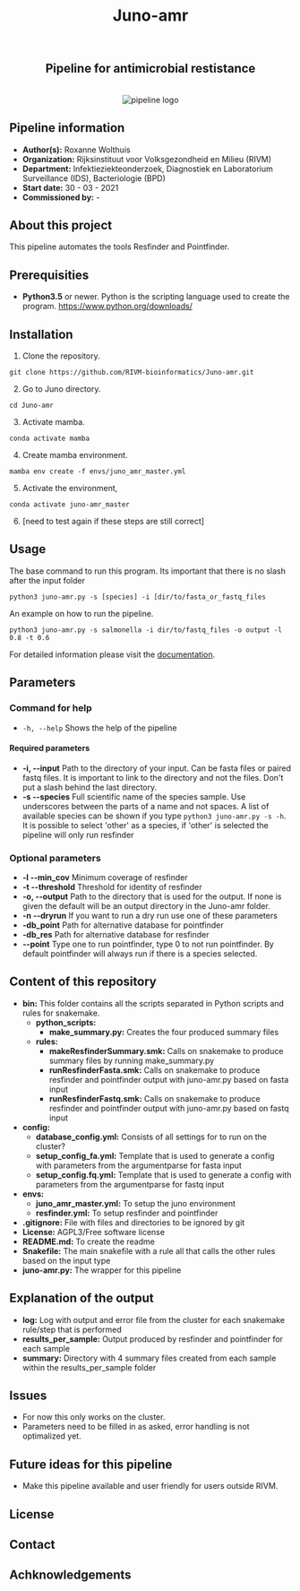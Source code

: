 <div align="center">
    <h1> Juno-amr</h1>
    <br />
    <h2> Pipeline for antimicrobial restistance</h2>
    <br />
    <img src="https://via.placeholder.com/150" alt="pipeline logo">
</div>

## Pipeline information
* **Author(s):**             Roxanne Wolthuis
* **Organization:**         Rijksinstituut voor Volksgezondheid en Milieu (RIVM)
* **Department:**           Infektieziekteonderzoek, Diagnostiek en Laboratorium Surveillance (IDS), Bacteriologie (BPD)
* **Start date:**           30 - 03 - 2021
* **Commissioned by:**      -

## About this project
This pipeline automates the tools Resfinder and Pointfinder.

## Prerequisities
* **Python3.5** or newer. Python is the scripting language used to create the program.
https://www.python.org/downloads/

## Installation
1. Clone the repository.
```
git clone https://github.com/RIVM-bioinformatics/Juno-amr.git
```

2. Go to Juno directory.
```
cd Juno-amr
```

3. Activate mamba.
```
conda activate mamba
```

4. Create mamba environment.
```
mamba env create -f envs/juno_amr_master.yml
```

5. Activate the environment,
```
conda activate juno-amr_master
```

6. [need to test again if these steps are still correct]

## Usage
The base command to run this program. Its important that there is no slash after the input folder
```
python3 juno-amr.py -s [species] -i [dir/to/fasta_or_fastq_files
```

An example on how to run the pipeline.
```
python3 juno-amr.py -s salmonella -i dir/to/fastq_files -o output -l 0.8 -t 0.6
```

For detailed information please visit the [documentation](https://www.google.com "Pipeline documentation").

## Parameters
### Command for help
* ```-h, --help```     Shows the help of the pipeline

#### Required parameters
* **-i, --input**     Path to the directory of your input. Can be fasta files or paired fastq files. It is important to link to the directory and not the files. Don't put a slash behind the last directory.
* **-s --species**    Full scientific name of the species sample. Use underscores between the parts of a name and not spaces. A list of available species can be shown if you type ```python3 juno-amr.py -s -h```. It is possible to select 'other' as a species, if 'other' is selected the pipeline will only run resfinder

### Optional parameters
* **-l --min_cov**    Minimum coverage of resfinder
* **-t --threshold**  Threshold for identity of resfinder
* **-o, --output**    Path to the directory that is used for the output. If none is given the default will be an output directory in the Juno-amr folder.
* **-n --dryrun**     If you want to run a dry run use one of these parameters
* **-db_point**       Path for alternative database for pointfinder
* **-db_res**         Path for alternative database for resfinder
* **--point**         Type one to run pointfinder, type 0 to not run pointfinder. By default pointfinder will always run if there is a species selected.

## Content of this repository
* **bin:**
    This folder contains all the scripts separated in Python scripts and rules for snakemake.
    * **python_scripts:**
        * **make_summary.py:** Creates the four produced summary files
    * **rules:**
        * **makeResfinderSummary.smk:** Calls on snakemake to produce summary files by running make_summary.py
        * **runResfinderFasta.smk:** Calls on snakemake to produce resfinder and pointfinder output with juno-amr.py based on fasta input
        * **runResfinderFastq.smk:** Calls on snakemake to produce resfinder and pointfinder output with juno-amr.py based on fastq input
* **config:**
    * **database_config.yml:** Consists of all settings for to run on the cluster?
    * **setup_config_fa.yml:** Template that is used to generate a config with parameters from the argumentparse for fasta input
    * **setup_config.fq.yml:** Template that is used to generate a config with parameters from the argumentparse for fastq input
* **envs:**
    * **juno_amr_master.yml:** To setup the juno environment
    * **resfinder.yml:** To setup resfinder and pointfinder
* **.gitignore:** File with files and directories to be ignored by git
* **License:** AGPL3/Free software license
* **README.md:** To create the readme
* **Snakefile:** The main snakefile with a rule all that calls the other rules based on the input type
* **juno-amr.py:** The wrapper for this pipeline

## Explanation of the output
* **log:** Log with output and error file from the cluster for each snakemake rule/step that is performed
* **results_per_sample:** Output produced by resfinder and pointfinder for each sample
* **summary:** Directory with 4 summary files created from each sample within the results_per_sample folder

## Issues
* For now this only works on the cluster.
* Parameters need to be filled in as asked, error handling is not optimalized yet.

## Future ideas for this pipeline
* Make this pipeline available and user friendly for users outside RIVM.

## License

## Contact

## Achknowledgements